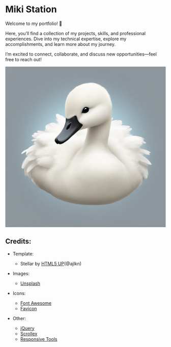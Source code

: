 # Miki Station
Welcome to my portfolio! 🌟

Here, you’ll find a collection of my projects, skills, and professional experiences. Dive into my technical expertise, explore my accomplishments, and learn more about my journey. 

I’m excited to connect, collaborate, and discuss new opportunities—feel free to reach out!

![image](images/profile.png)

## Credits:

- Template:
	- Stellar by [HTML5 UP](html5up.net)(@ajlkn)

- Images:
	- [Unsplash](unsplash.com)

- Icons:
	- [Font Awesome](fontawesome.io)
	- [Favicon](https://favicon.io/)

- Other:
	- [jQuery](jquery.com)
	- [Scrollex](github.com/ajlkn/jquery.scrollex)
	- [Responsive Tools](github.com/ajlkn/responsive-tools)
